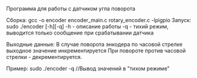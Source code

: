 Программа для работы с датчиком угла поворота

Сборка:
gcc -o encoder encoder_main.c rotary_encoder.c -lpigpio
Запуск:
sudo ./encoder [-h][-q]
-h - описание работы
-q - тихий режим, выводится только сообщение при срабатывании датчика

Выходные данные: 
В случае поворота энкодера по часовой стрелке выходное значение инкрементируется
При повороте против часовой стрелки - декрементируется.  

Пример: 
sudo ./encoder -q  //Вывод значений в "тихом режиме"

